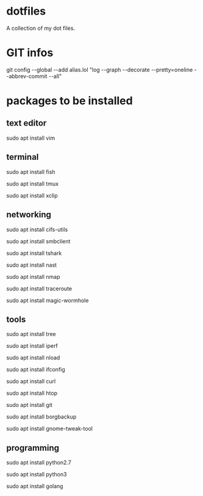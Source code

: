 # dotfiles
A collection of my dot files.



# GIT infos
git config --global --add alias.lol "log --graph --decorate --pretty=oneline --abbrev-commit --all"


# packages to be installed

## text editor
sudo apt install vim

## terminal
sudo apt install fish

sudo apt install tmux

sudo apt install xclip

## networking
sudo apt install cifs-utils

sudo apt install smbclient

sudo apt install tshark

sudo apt install nast

sudo apt install nmap

sudo apt install traceroute

sudo apt install magic-wormhole

## tools
sudo apt install tree

sudo apt install iperf

sudo apt install nload

sudo apt install ifconfig

sudo apt install curl

sudo apt install htop

sudo apt install git

sudo apt install borgbackup

sudo apt install gnome-tweak-tool

## programming
sudo apt install python2.7

sudo apt install python3

sudo apt install golang
